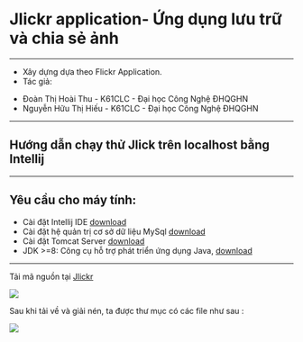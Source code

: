 # Jlickr application- Ứng dụng lưu trữ và chia sẻ ảnh

----
* Xây dựng dựa theo Flickr Application.
* Tác giả:
- Đoàn Thị Hoài Thu - K61CLC - Đại học Công Nghệ ĐHQGHN
- Nguyễn Hữu Thị Hiếu - K61CLC - Đại học Công Nghệ ĐHQGHN
----
## Hướng dẫn chạy thử Jlick trên localhost bằng Intellij

----

## Yêu cầu cho máy tính:
-	Cài đặt Intellij IDE [download](https://www.jetbrains.com/idea/download)
-	Cài đặt hệ quản trị cơ sở dữ liệu MySql  [download](https://dev.mysql.com/downloads/mysql)
-	Cài đặt Tomcat Server [download](https://tomcat.apache.org/download-80.cgi)
-	JDK >=8: Công cụ hỗ trợ phát triển ứng dụng Java, [download](http://www.oracle.com/technetwork/java/javase/downloads/jdk8-downloads-2133151.html)

----

Tải mã nguồn tại [Jlickr](https://github.com/JCIA-K61CLC/jlickr)

<img src="https://www.dropbox.com/s/9oycbudq55y19jt/27661537_753292451547135_537898783_n.jpg">

Sau khi tải về và giải nén, ta được thư mục có các file như sau :

<img src="https://imgur.com/CH1emKg">


